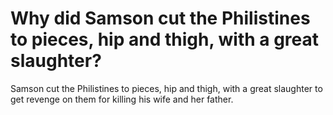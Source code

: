 # Why did Samson cut the Philistines to pieces, hip and thigh, with a great slaughter?

Samson cut the Philistines to pieces, hip and thigh, with a great slaughter to get revenge on them for killing his wife and her father.
